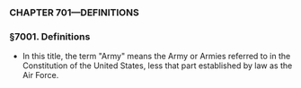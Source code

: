 ### **CHAPTER 701—DEFINITIONS**

### §7001. Definitions
* In this title, the term "Army" means the Army or Armies referred to in the Constitution of the United States, less that part established by law as the Air Force.